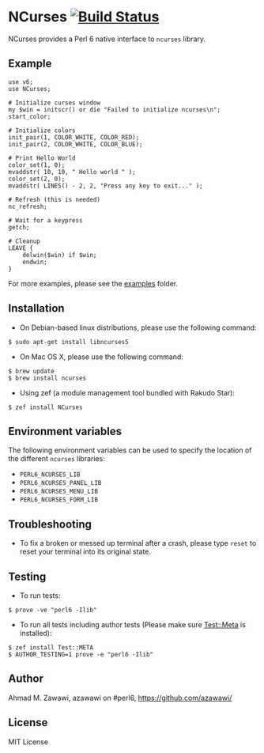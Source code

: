 # NCurses [![Build Status](https://travis-ci.org/azawawi/perl6-ncurses.svg?branch=master)](https://travis-ci.org/azawawi/perl6-ncurses)

NCurses provides a Perl 6 native interface to `ncurses` library.

## Example

```Perl6
use v6;
use NCurses;

# Initialize curses window
my $win = initscr() or die "Failed to initialize ncurses\n";
start_color;

# Initialize colors
init_pair(1, COLOR_WHITE, COLOR_RED);
init_pair(2, COLOR_WHITE, COLOR_BLUE);

# Print Hello World
color_set(1, 0);
mvaddstr( 10, 10, " Hello world " );
color_set(2, 0);
mvaddstr( LINES() - 2, 2, "Press any key to exit..." );

# Refresh (this is needed)
nc_refresh;

# Wait for a keypress
getch;

# Cleanup
LEAVE {
    delwin($win) if $win;
    endwin;
}
```

For more examples, please see the [examples](examples) folder.

## Installation

* On Debian-based linux distributions, please use the following command:
```
$ sudo apt-get install libncurses5
```

* On Mac OS X, please use the following command:
```
$ brew update
$ brew install ncurses
```

* Using zef (a module management tool bundled with Rakudo Star):
```
$ zef install NCurses
```

## Environment variables

The following environment variables can be used to specify the location of the
different `ncurses` libraries:
- `PERL6_NCURSES_LIB`
- `PERL6_NCURSES_PANEL_LIB`
- `PERL6_NCURSES_MENU_LIB`
- `PERL6_NCURSES_FORM_LIB`

## Troubleshooting

- To fix a broken or messed up terminal after a crash, please type `reset` to
reset your terminal into its original state.

## Testing

- To run tests:
```
$ prove -ve "perl6 -Ilib"
```

- To run all tests including author tests (Please make sure
[Test::Meta](https://github.com/jonathanstowe/Test-META) is installed):
```
$ zef install Test::META
$ AUTHOR_TESTING=1 prove -e "perl6 -Ilib"
```

## Author

Ahmad M. Zawawi, azawawi on #perl6, https://github.com/azawawi/

## License

MIT License
